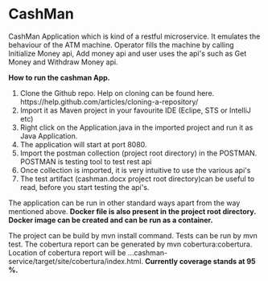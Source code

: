 # CashMan

CashMan Application which is kind of a restful microservice. It emulates the behaviour of the ATM machine. Operator fills the machine by calling Initialize Money api, Add money api and user uses the api's such as Get Money and Withdraw Money api.

<b>How to run the cashman App.</b>
<ol>
<li> Clone the Github repo. Help on cloning can be found here. https://help.github.com/articles/cloning-a-repository/ </li>
<li> Import it as Maven project in your favourite IDE (Eclipe, STS or IntelliJ etc)</li>
<li> Right click on the Application.java in the imported project and run it as Java Application. </li>
<li> The application will start at port 8080.</li>
<li> Import the postman collection (project root directory) in the POSTMAN. POSTMAN is testing tool to test rest api</li>
<li> Once collection is imported, it is very intuitive to use the various api's</li>
<li> The test artifact (cashman.docx project root directory)can be useful to read, before you start testing the api's.</li>
</ol>

The application can be run in other standard ways apart from the way mentioned above. <b>Docker file is also present in the project root directory. Docker image can be created and can be run as a container.</b>

The project can be build by mvn install command.
Tests can be run by mvn test.
The cobertura report can be generated by mvn cobertura:cobertura.
Location of cobertura report will be ...cashman-service/target/site/cobertura/index.html. <b>Currently coverage stands at 95 %.</b>

